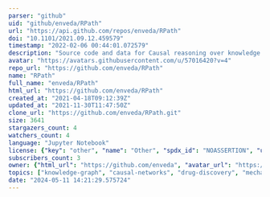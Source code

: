 ```yaml
---
parser: "github"
uid: "github/enveda/RPath"
url: "https://api.github.com/repos/enveda/RPath"
doi: "10.1101/2021.09.12.459579"
timestamp: "2022-02-06 00:44:01.072579"
description: "Source code and data for Causal reasoning over knowledge graphs leveraging drug-perturbed and disease-specific transcriptomic signatures for drug discovery"
avatar: "https://avatars.githubusercontent.com/u/57016420?v=4"
repo_url: "https://github.com/enveda/RPath"
name: "RPath"
full_name: "enveda/RPath"
html_url: "https://github.com/enveda/RPath"
created_at: "2021-04-18T09:12:39Z"
updated_at: "2021-11-30T11:47:50Z"
clone_url: "https://github.com/enveda/RPath.git"
size: 3641
stargazers_count: 4
watchers_count: 4
language: "Jupyter Notebook"
license: {"key": "other", "name": "Other", "spdx_id": "NOASSERTION", "url": null, "node_id": "MDc6TGljZW5zZTA="}
subscribers_count: 3
owner: {"html_url": "https://github.com/enveda", "avatar_url": "https://avatars.githubusercontent.com/u/57016420?v=4", "login": "enveda", "type": "Organization"}
topics: ["knowledge-graph", "causal-networks", "drug-discovery", "mechanism-of-action", "transcriptomics", "network-biology"]
date: "2024-05-11 14:21:29.575724"
---
```

